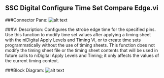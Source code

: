 ## **SSC Digital Configure Time Set Compare Edge.vi**
###Connector Pane:
![alt text](/Digital/SSC%20Digital/Pin%20Levels%20and%20Timing/SSC%20Digital%20Configure%20Time%20Set%20Compare%20Edge.vic.png "SSC Digital Configure Time Set Compare Edge.vi connector pane")

###VI Description:
Configures the strobe edge time for the specified pins. Use this function to modify time set values after applying a timing sheet with the niDigital Apply Levels and Timing VI, or to create time sets programmatically without the use of timing sheets. This function does not modify the timing sheet file or the timing sheet contents that will be used in future calls to niDigital Apply Levels and Timing; it only affects the values of the current timing context.

###Block Diagram:
![alt text](/Digital/SSC%20Digital/Pin%20Levels%20and%20Timing/SSC%20Digital%20Configure%20Time%20Set%20Compare%20Edge.vid.png "SSC Digital Configure Time Set Compare Edge.vi block diagram")
